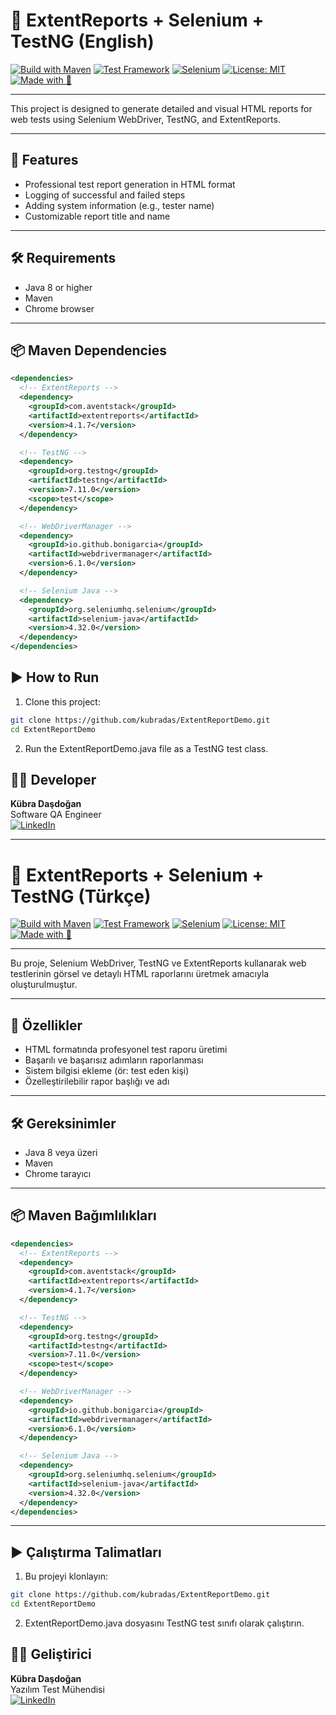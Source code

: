 # 🧪 ExtentReports + Selenium + TestNG (English)

[![Build with Maven](https://img.shields.io/badge/build-Maven-5C2D91?logo=apachemaven)](https://maven.apache.org/)
[![Test Framework](https://img.shields.io/badge/TestNG-7.11.0-brightgreen?logo=testng)](https://testng.org/)
[![Selenium](https://img.shields.io/badge/Selenium-4.32.0-43B02A?logo=selenium)](https://www.selenium.dev/)
[![License: MIT](https://img.shields.io/badge/license-MIT-blue.svg)](LICENSE)
[![Made with 💙](https://img.shields.io/badge/Made%20with-%F0%9F%92%99%20Java-007396)](#)

---

This project is designed to generate detailed and visual HTML reports for web tests using Selenium WebDriver, TestNG, and ExtentReports.

---

## 🚀 Features

- Professional test report generation in HTML format  
- Logging of successful and failed steps  
- Adding system information (e.g., tester name)  
- Customizable report title and name

---

## 🛠️ Requirements

- Java 8 or higher  
- Maven  
- Chrome browser

---

## 📦 Maven Dependencies

```xml
<dependencies>
  <!-- ExtentReports -->
  <dependency>
    <groupId>com.aventstack</groupId>
    <artifactId>extentreports</artifactId>
    <version>4.1.7</version>
  </dependency>

  <!-- TestNG -->
  <dependency>
    <groupId>org.testng</groupId>
    <artifactId>testng</artifactId>
    <version>7.11.0</version>
    <scope>test</scope>
  </dependency>

  <!-- WebDriverManager -->
  <dependency>
    <groupId>io.github.bonigarcia</groupId>
    <artifactId>webdrivermanager</artifactId>
    <version>6.1.0</version>
  </dependency>

  <!-- Selenium Java -->
  <dependency>
    <groupId>org.seleniumhq.selenium</groupId>
    <artifactId>selenium-java</artifactId>
    <version>4.32.0</version>
  </dependency>
</dependencies>
```
## ▶️ How to Run

1. Clone this project:

```bash
git clone https://github.com/kubradas/ExtentReportDemo.git
cd ExtentReportDemo
```
2. Run the ExtentReportDemo.java file as a TestNG test class.

## 👩‍💻 Developer

**Kübra Daşdoğan**  
Software QA Engineer  
[![LinkedIn](https://img.shields.io/badge/LinkedIn-%230077B5.svg?logo=linkedin&logoColor=white&style=flat-square)](https://www.linkedin.com/in/kubradas/)   

---

# 🧪 ExtentReports + Selenium + TestNG (Türkçe)

[![Build with Maven](https://img.shields.io/badge/build-Maven-5C2D91?logo=apachemaven)](https://maven.apache.org/)
[![Test Framework](https://img.shields.io/badge/TestNG-7.11.0-brightgreen?logo=testng)](https://testng.org/)
[![Selenium](https://img.shields.io/badge/Selenium-4.32.0-43B02A?logo=selenium)](https://www.selenium.dev/)
[![License: MIT](https://img.shields.io/badge/license-MIT-blue.svg)](LICENSE)
[![Made with 💙](https://img.shields.io/badge/Made%20with-%F0%9F%92%99%20Java-007396)](#)

---

Bu proje, Selenium WebDriver, TestNG ve ExtentReports kullanarak web testlerinin görsel ve detaylı HTML raporlarını üretmek amacıyla oluşturulmuştur.

---

## 🚀 Özellikler

- HTML formatında profesyonel test raporu üretimi  
- Başarılı ve başarısız adımların raporlanması  
- Sistem bilgisi ekleme (ör: test eden kişi)  
- Özelleştirilebilir rapor başlığı ve adı

---

## 🛠️ Gereksinimler

- Java 8 veya üzeri  
- Maven  
- Chrome tarayıcı

---

## 📦 Maven Bağımlılıkları

```xml
<dependencies>
  <!-- ExtentReports -->
  <dependency>
    <groupId>com.aventstack</groupId>
    <artifactId>extentreports</artifactId>
    <version>4.1.7</version>
  </dependency>

  <!-- TestNG -->
  <dependency>
    <groupId>org.testng</groupId>
    <artifactId>testng</artifactId>
    <version>7.11.0</version>
    <scope>test</scope>
  </dependency>

  <!-- WebDriverManager -->
  <dependency>
    <groupId>io.github.bonigarcia</groupId>
    <artifactId>webdrivermanager</artifactId>
    <version>6.1.0</version>
  </dependency>

  <!-- Selenium Java -->
  <dependency>
    <groupId>org.seleniumhq.selenium</groupId>
    <artifactId>selenium-java</artifactId>
    <version>4.32.0</version>
  </dependency>
</dependencies>
```
---

## ▶️ Çalıştırma Talimatları

1. Bu projeyi klonlayın:

```bash
git clone https://github.com/kubradas/ExtentReportDemo.git
cd ExtentReportDemo
```
2. ExtentReportDemo.java dosyasını TestNG test sınıfı olarak çalıştırın.

## 👩‍💻 Geliştirici

**Kübra Daşdoğan**  
Yazılım Test Mühendisi  
[![LinkedIn](https://img.shields.io/badge/LinkedIn-%230077B5.svg?logo=linkedin&logoColor=white&style=flat-square)](https://www.linkedin.com/in/kubradas/)  
